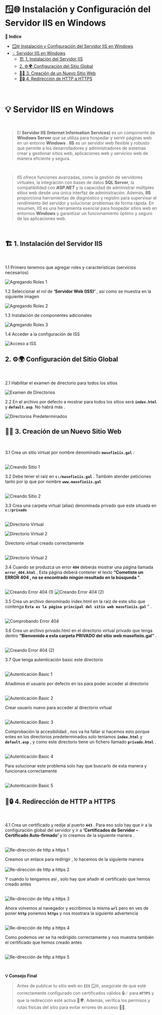 # 🪟🌐 Instalación y Configuración del Servidor IIS en Windows 

**📑 Indice**
- [🪟🌐 Instalación y Configuración del Servidor IIS en Windows](#-instalación-y-configuración-del-servidor-iis-en-windows)
- [💡 Servidor IIS en Windows](#-servidor-iis-en-windows)
  - [🏗️ 1. Instalación del Servidor IIS](#️-1-instalación-del-servidor-iis)
  - [2. ⚙️🌍 Configuración del Sitio Global](#2-️-configuración-del-sitio-global)
  - [🧱🌐 3. Creación de un Nuevo Sitio Web](#-3-creación-de-un-nuevo-sitio-web)
  - [🔁🔒 4. Redirección de HTTP a HTTPS](#-4-redirección-de-http-a-https)

<br>

# 💡 Servidor IIS en Windows 
<br>

> El **Servidor IIS (Internet Information Services)** es un componente de **Windows Server** que se utiliza para hospedar y servir páginas web en un entorno **Windows** . **IIS** es un servidor web flexible y robusto que permite a los desarrolladores y administradores de sistemas crear y gestionar sitios web, aplicaciones web y servicios web de manera eficiente y segura.

<br>

> IIS ofrece funciones avanzadas, como la gestión de servidores virtuales, la integración con bases de datos **SQL Server**, la compatibilidad con ***ASP.NET*** y la capacidad de administrar múltiples sitios web desde una única interfaz de administración. Además, **IIS** proporciona herramientas de diagnóstico y registro para supervisar el rendimiento del servidor y solucionar problemas de forma rápida. En resumen, IIS es una herramienta esencial para hospedar sitios web en entornos **Windows** y garantizar un funcionamiento óptimo y seguro de las aplicaciones web.

<br>

##  🏗️ 1. Instalación del Servidor IIS 
<br>

1.1 Primero tenemos que agregar roles y características (servicios necesarios)


![Agregando Roles 1](./img/iis_http/1_roles.png)

1.2 Seleccionar el rol de **‘Servidor Web (ISS)’** , así como se muestra en la siguiente imagen

![Agregando Roles 2](./img/iis_http/2_roles.png)

1.3 Instalación de componentes adicionales

![Agregando Roles 3](./img/iis_http/3_roles.png)

1.4 Acceder a la configuración de ISS 

![Acceso a ISS](./img/iis_http/1_iis.png)


## 2. ⚙️🌍 Configuración del Sitio Global 
<br>

2.1 Habilitar el examen de directorio para todos los sitios 

![Examen de Directorios](./img/iis_http/2_iis.png)

2.2 En el archivo por defecto a mostrar para todos los sitios será  **``index.html``** y **``default.asp``**. No habrá más .

![Directorios Predeterminados](./img/iis_http/3_iis.png)


##  🧱🌐 3. Creación de un Nuevo Sitio Web 
<br>

3.1 Crea un sitio virtual por nombre denominado **``masofieiis.gal``** : <br><br>

![Creando Sitio 1](./img/iis_http/4_iis.png)


3.2 Debe tener el raíz en **``c:/masofieiis.gal``** . También atender peticiones tanto por ip que por nombre **``www.masofieiis.gal``** <br><br>

![Creando Sitio 2](./img/iis_http/5_iis.png)

3.3 Crea una carpeta virtual (alias) denominada privado que este situada en **``c:/privado``** <br><br>

![Directorio Virtual](./img/iis_http/6_iis.png)

![Directorio Virtual 2](./img/iis_http/7_iis.png)


Directorio virtual creado correctamente <br><br>

![Directorio Virtual 2](./img/iis_http/8_iis.png)

3.4 Cuando se produzca un error **``404``** deberás mostrar una página llamada **``error_404.html``** . Esta página deberá contener el texto **“Cometiste un ERROR 404  , no se encontrado ningún resultado en la búsqueda ”**. <br><br>

![Creando Error 404 (1)](./img/iis_http/9_iis.png)
![Creando Error 404 (2)](./img/iis_http/10_iis.png)


3.5 Crea un archivo denominado index.html en la raíz de este sitio que contenga **``Esta es la página principal del sitio web masofieiis.gal``** ” . <br><br>

![Comprobando Error 404](./img/iis_http/11_iis.png)



3.6 Crea un archivo privado.html en el directorio virtual privado que tenga dentro **“Bienvenido a esta carpeta PRIVADO del sitio web masofieiis.gal”** . <br><br>


![Creando Error 404 (2)](./img/iis_http/12_iis.png)

3.7 Que tenga autenticación basic este directorio <br><br>

![Autenticación Basic 1](./img/iis_http/13_iis.png)


Añadimos el usuario por defecto en iss para poder acceder al directorio <br><br>

![Autenticación Basic 2](./img/iis_http/14_iis.png)


Crear usuario nuevo para acceder al directorio virtual <br><br>

![Autenticación Basic 3](./img/iis_http/15_iis.png)

Comprobación la accesibilidad , nos va ha fallar si hacemos esto porque entes en los directorios predeterminados solo teníamos **``index.html``** y **``default.asp``** , y como este directorio tiene un fichero llamado **``privado.html``** . <br><br>

![Autenticación Basic 4](./img/iis_http/16_iis.png)


Para solucionar este problema solo hay que buscarlo de esta manera y funcionara correctamente <br><br>


![Autenticación Basic 5](./img/iis_http/17_iis.png)



## 🔁🔒 4. Redirección de HTTP a HTTPS 
<br>

4.1 Crea un certificado y redije al puerto **``443``** . Para eso solo hay que ir a la configuración global del servidor y ir a **‘Certificados de Servidor – Certificado Auto-firmado’** y lo creamos de la siguiente manera . <br><br>


![Re-dirección de http a https 1](./img/iis_http/18_iis.png)


Creamos un enlace para redirigir , lo hacemos de la siguiente manera  <br><br>
![Re-dirección de http a https 2](./img/iis_http/19_iis.png)

Y cuando lo tengamos así , solo hay que añadir el certificado que hemos creado antes  <br><br>


![Re-dirección de http a https 3](./img/iis_http/20_iis.png)

Ahora volvemos al navegador y escribimos la misma **``url``** pero en ves de poner **``http``** ponemos **``https``** y nos mostrara la siguiente advertencia  <br><br>

![Re-dirección de http a https 4](./img/iis_http/21_iis.png)

Como podemos ver se ha redirigido correctamente y nos muestra también el certificado que hemos creado antes <br><br>

![Re-dirección de http a https 5](./img/iis_http/22_iis.png)

<br>

**💡 Consejo Final**
>Antes de publicar tu sitio web en **``IIS``** 🪟🌐, asegúrate de que esté correctamente configurado con certificados válidos 🔒✅ para **``HTTPS``** y que la redirección esté activa 🔁🌍.
>Además, verifica los permisos y rutas físicas del sitio para evitar errores de acceso 🚫📁. 